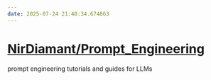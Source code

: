 ```yaml
---
date: 2025-07-24 21:48:34.674863
---
```


# [NirDiamant/Prompt_Engineering](https://github.com/NirDiamant/Prompt_Engineering)

prompt engineering tutorials and guides for LLMs